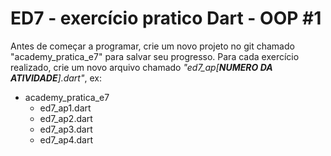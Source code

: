# ED7 - exercício pratico Dart - OOP #1

Antes de começar a programar, crie um novo projeto no git chamado "academy_pratica_e7" para salvar seu progresso. Para
cada exercício realizado, crie um novo arquivo chamado _"ed7_ap[**NUMERO DA ATIVIDADE**].dart"_, ex:

- academy_pratica_e7
    - ed7_ap1.dart
    - ed7_ap2.dart
    - ed7_ap3.dart
    - ed7_ap4.dart
